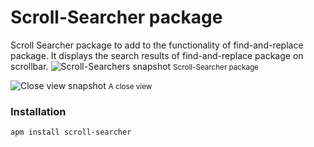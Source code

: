 # Scroll-Searcher package


Scroll Searcher package to add to the functionality of find-and-replace package. It displays the search results of find-and-replace package on scrollbar.
![Scroll-Searchers snapshot](https://cloud.githubusercontent.com/assets/10784031/12034771/80842ab2-ae5b-11e5-80bd-0781a04fc247.png)
<small>Scroll-Searcher package</small>


![Close view snapshot](https://cloud.githubusercontent.com/assets/10784031/12034784/9df58208-ae5b-11e5-9757-805c680ef9dd.png)
<small>A close view</small>

### Installation

```
apm install scroll-searcher
```
